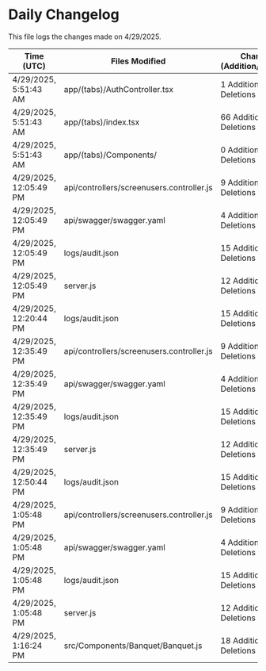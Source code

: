 # Daily Changelog

This file logs the changes made on 4/29/2025.

| Time (UTC)             | Files Modified                    | Changes (Addition/Deletion) |
|------------------------|-----------------------------------|-----------------------------|
| 4/29/2025, 5:51:43 AM | app/(tabs)/AuthController.tsx | 1 Additions & 1 Deletions |
| 4/29/2025, 5:51:43 AM | app/(tabs)/index.tsx | 66 Additions & 22 Deletions |
| 4/29/2025, 5:51:43 AM | app/(tabs)/Components/ | 0 Additions & 0 Deletions |
| 4/29/2025, 12:05:49 PM | api/controllers/screenusers.controller.js | 9 Additions & 9 Deletions|
| 4/29/2025, 12:05:49 PM | api/swagger/swagger.yaml | 4 Additions & 4 Deletions|
| 4/29/2025, 12:05:49 PM | logs/audit.json | 15 Additions & 15 Deletions|
| 4/29/2025, 12:05:49 PM | server.js | 12 Additions & 12 Deletions|
| 4/29/2025, 12:20:44 PM | logs/audit.json | 15 Additions & 15 Deletions|
| 4/29/2025, 12:35:49 PM | api/controllers/screenusers.controller.js | 9 Additions & 9 Deletions|
| 4/29/2025, 12:35:49 PM | api/swagger/swagger.yaml | 4 Additions & 4 Deletions|
| 4/29/2025, 12:35:49 PM | logs/audit.json | 15 Additions & 15 Deletions|
| 4/29/2025, 12:35:49 PM | server.js | 12 Additions & 12 Deletions|
| 4/29/2025, 12:50:44 PM | logs/audit.json | 15 Additions & 15 Deletions|
| 4/29/2025, 1:05:48 PM | api/controllers/screenusers.controller.js | 9 Additions & 9 Deletions|
| 4/29/2025, 1:05:48 PM | api/swagger/swagger.yaml | 4 Additions & 4 Deletions|
| 4/29/2025, 1:05:48 PM | logs/audit.json | 15 Additions & 15 Deletions|
| 4/29/2025, 1:05:48 PM | server.js | 12 Additions & 12 Deletions|
| 4/29/2025, 1:16:24 PM | src/Components/Banquet/Banquet.js | 18 Additions & 0 Deletions|
